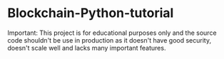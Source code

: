 # Blockchain-Python-tutorial
Important: This project is for educational purposes only and the source code shouldn't be use in production as it doesn't have good security, doesn't scale well and lacks many important features.

